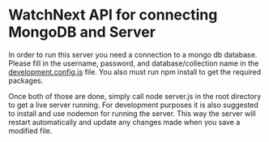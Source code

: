 # WatchNext API for connecting MongoDB and Server
In order to run this server you need a connection to a mongo db database. Please fill in the username, password, and database/collection name in the [development.config.js](./development.config.js) file.
You also must run npm install to get the required packages.

Once both of those are done, simply call node server.js in the root directory to get a live server running. For development purposes it is also suggested to install and use nodemon for running the server. This way the server will restart automatically and update any changes made when you save a modified file.
